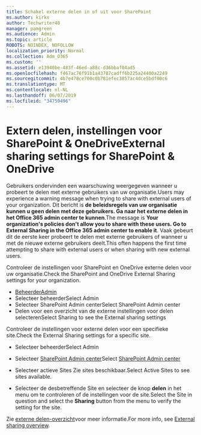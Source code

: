 ```yaml
---
title: Schakel externe delen in of uit voor SharePoint
ms.author: kirks
author: Techwriter40
manager: pamgreen
ms.audience: Admin
ms.topic: article
ROBOTS: NOINDEX, NOFOLLOW
localization_priority: Normal
ms.collection: Adm_O365
ms.custom: ''
ms.assetid: e13940be-483f-46ed-a88c-d36bbaf04ad5
ms.openlocfilehash: f467ac76f91b1a43787cadff6b225a24400a2249
ms.sourcegitcommit: 4b7e478ce700c0b781efec3857ac4dce5bdf00c6
ms.translationtype: MT
ms.contentlocale: nl-NL
ms.lasthandoff: 06/07/2019
ms.locfileid: "34759496"
---
```

# <a name="external-sharing-settings-for-sharepoint--onedrive"></a><span data-ttu-id="2094e-102">Extern delen, instellingen voor SharePoint & OneDrive</span><span class="sxs-lookup"><span data-stu-id="2094e-102">External sharing settings for SharePoint & OneDrive</span></span>

<span data-ttu-id="2094e-103">Gebruikers ondervinden een waarschuwing weergegeven wanneer u probeert te delen met externe gebruikers van uw organisatie.</span><span class="sxs-lookup"><span data-stu-id="2094e-103">Users may experience a warning message when trying to share with external users of your organization.</span></span> <span data-ttu-id="2094e-104">Dit bericht is **de beleidsregels van uw organisatie kunnen u geen delen met deze gebruikers. Ga naar het externe delen in het Office 365 admin center te kunnen**.</span><span class="sxs-lookup"><span data-stu-id="2094e-104">The message is **Your organization's policies don't allow you to share with these users. Go to External Sharing in the Office 365 admin center to enable it**.</span></span> <span data-ttu-id="2094e-105">Vaak gebeurt dit de eerste keer probeert te delen met externe gebruikers of wanneer u met de nieuwe externe gebruikers deelt.</span><span class="sxs-lookup"><span data-stu-id="2094e-105">This often happens the first time attempting to share with external users or when sharing with new external users.</span></span>

<span data-ttu-id="2094e-106">Controleer de instellingen voor SharePoint en OneDrive externe delen voor uw organisatie.</span><span class="sxs-lookup"><span data-stu-id="2094e-106">Check the SharePoint and OneDrive External Sharing settings for your organization.</span></span>

- [<span data-ttu-id="2094e-107">Beheerder</span><span class="sxs-lookup"><span data-stu-id="2094e-107">Admin</span></span>](https://admin.microsoft.com/AdminPortal/Home#/homepage">https://admin.microsoft.com/)
- <span data-ttu-id="2094e-108">Selecteer beheerder</span><span class="sxs-lookup"><span data-stu-id="2094e-108">Select Admin</span></span>
- <span data-ttu-id="2094e-109">Selecteer SharePoint Admin center</span><span class="sxs-lookup"><span data-stu-id="2094e-109">Select SharePoint Admin center</span></span>
- <span data-ttu-id="2094e-110">Delen voor een overzicht van de externe instellingen voor delen selecteren</span><span class="sxs-lookup"><span data-stu-id="2094e-110">Select Sharing to see the External sharing settings</span></span>

<span data-ttu-id="2094e-111">Controleer de instellingen voor externe delen voor een specifieke site.</span><span class="sxs-lookup"><span data-stu-id="2094e-111">Check the External Sharing settings for a specific site.</span></span>

- <span data-ttu-id="2094e-112">Selecteer beheerder</span><span class="sxs-lookup"><span data-stu-id="2094e-112">Select Admin</span></span>

- <span data-ttu-id="2094e-113">Selecteer [SharePoint Admin center](https://admin.microsoft.com/AdminPortal/Home#/homepage">https://admin.microsoft.com/)</span><span class="sxs-lookup"><span data-stu-id="2094e-113">Select [SharePoint Admin center](https://admin.microsoft.com/AdminPortal/Home#/homepage">https://admin.microsoft.com/)</span></span>

- <span data-ttu-id="2094e-114">Selecteer actieve Sites Zie sites beschikbaar.</span><span class="sxs-lookup"><span data-stu-id="2094e-114">Select Active Sites to see sites available.</span></span>
- <span data-ttu-id="2094e-115">Selecteer de desbetreffende Site en selecteer de knop **delen** in het menu om te controleren of de instellingen voor de site.</span><span class="sxs-lookup"><span data-stu-id="2094e-115">Select the Site in question and select the **Sharing** button from the menu to verify the setting for the site.</span></span>

<span data-ttu-id="2094e-116">Zie [externe delen-overzicht](https://docs.microsoft.com/sharepoint/external-sharing-overview)voor meer informatie.</span><span class="sxs-lookup"><span data-stu-id="2094e-116">For more info, see [External sharing overview](https://docs.microsoft.com/sharepoint/external-sharing-overview).</span></span>